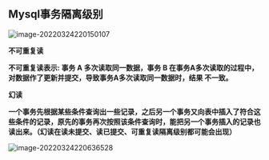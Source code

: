 ## Mysql事务隔离级别

![image-20220324220150107](https://gitee.com/ingachin/mdimage/raw/master/image-20220324220150107.png)

**不可重复读**

**不可重复读表示: 事务 A 多次读取同一数据，事务 B 在事务A多次读取的过程中，对数据作了更新并提交，导致事务A多次读取同一数据时，结果 不一致。**



**幻读**

**一个事务先根据某些条件查询出一些记录，之后另一个事务又向表中插入了符合这些条件的记录，原先的事务再次按照该条件查询时，能把另一个事务插入的记录也读出来。（幻读在读未提交、读已提交、可重复读隔离级别都可能会出现）**



![image-20220324220636528](https://gitee.com/ingachin/mdimage/raw/master/image-20220324220636528.png)